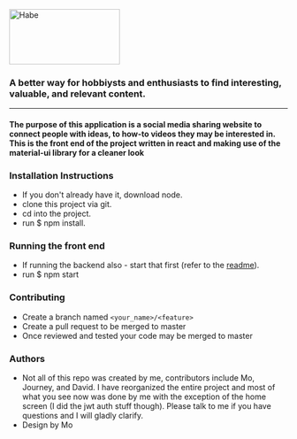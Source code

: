 <img src = https://github.com/asfopoo/habe/blob/master/src/Assets/Images/Håbe.svg alt="Habe" width="200" height="100"/>  

### A better way for hobbiysts and enthusiasts to find interesting, valuable, and relevant content.
---  

#### The purpose of this application is a social media sharing website to connect people with ideas, to how-to videos they may be interested in.  This is the front end of the project written in react and making use of the material-ui library for a cleaner look

### Installation Instructions
- If you don't already have it, download node.  
- clone this project via git.  
- cd into the project.  
- run $ npm install.    

### Running the front end
- If running the backend also - start that first (refer to the [readme](https://github.com/asfopoo/habeServer/tree/master)).    
- run $ npm start  

### Contributing
- Create a branch named `<your_name>/<feature>`    
- Create a pull request to be merged to master  
- Once reviewed and tested your code may be merged to master

### Authors
- Not all of this repo was created by me, contributors include Mo, Journey, and David.  I have reorganized the entire project and most of what you see now was done by me with the exception of the home screen (I did the jwt auth stuff though).  Please talk to me if you have questions and I will gladly clarify.
- Design by Mo
